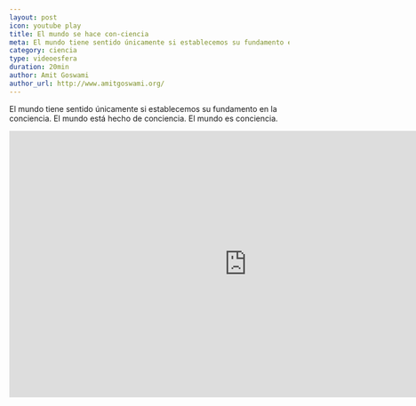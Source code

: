 ```yaml
---
layout: post
icon: youtube play
title: El mundo se hace con-ciencia
meta: El mundo tiene sentido únicamente si establecemos su fundamento en la conciencia. El mundo está hecho de conciencia. El mundo es conciencia.
category: ciencia
type: videoesfera
duration: 20min
author: Amit Goswami
author_url: http://www.amitgoswami.org/
---
```


<p>
El mundo tiene sentido únicamente si establecemos su fundamento en la conciencia. El mundo está hecho de conciencia. El mundo es conciencia.
</p>

<iframe width="853" height="480" src="https://www.youtube.com/embed/Dza3edoKLNk" frameborder="0" allowfullscreen></iframe>